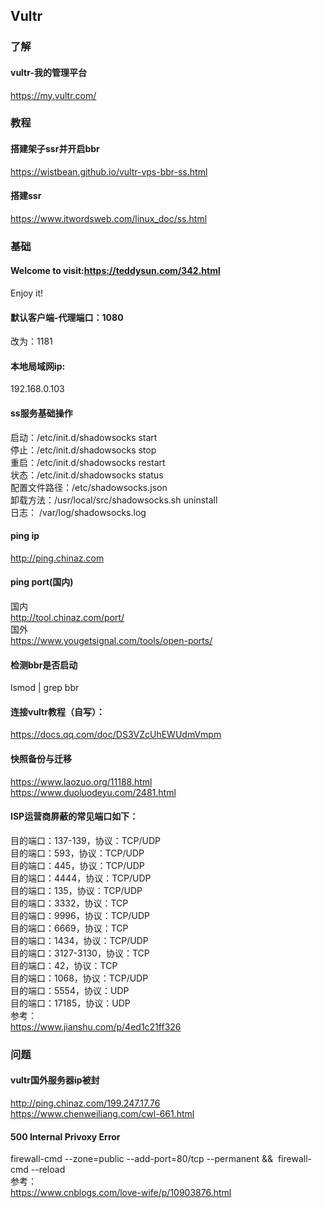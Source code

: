 ## Vultr  
### 了解  
#### vultr-我的管理平台  
https://my.vultr.com/  

### 教程  
#### 搭建架子ssr并开启bbr  
https://wistbean.github.io/vultr-vps-bbr-ss.html  
#### 搭建ssr  
https://www.itwordsweb.com/linux_doc/ss.html  

### 基础  
#### Welcome to visit:https://teddysun.com/342.html  
Enjoy it!  
#### 默认客户端-代理端口：1080  
改为：1181  
#### 本地局域网ip:  
192.168.0.103  
#### ss服务基础操作  
启动：/etc/init.d/shadowsocks start  
停止：/etc/init.d/shadowsocks stop  
重启：/etc/init.d/shadowsocks restart  
状态：/etc/init.d/shadowsocks status  
配置文件路径：/etc/shadowsocks.json  
卸载方法：/usr/local/src/shadowsocks.sh uninstall  
日志： /var/log/shadowsocks.log  
#### ping ip  
http://ping.chinaz.com  
#### ping port(国内)  
国内  
http://tool.chinaz.com/port/  
国外  
https://www.yougetsignal.com/tools/open-ports/  
#### 检测bbr是否启动  
lsmod | grep bbr  
#### 连接vultr教程（自写）：  
https://docs.qq.com/doc/DS3VZcUhEWUdmVmpm  
#### 快照备份与迁移  
https://www.laozuo.org/11188.html  
https://www.duoluodeyu.com/2481.html  
#### ISP运营商屏蔽的常见端口如下：  
目的端口：137-139，协议：TCP/UDP  
目的端口：593，协议：TCP/UDP  
目的端口：445，协议：TCP/UDP  
目的端口：4444，协议：TCP/UDP  
目的端口：135，协议：TCP/UDP  
目的端口：3332，协议：TCP  
目的端口：9996，协议：TCP/UDP  
目的端口：6669，协议：TCP  
目的端口：1434，协议：TCP/UDP  
目的端口：3127-3130，协议：TCP  
目的端口：42，协议：TCP  
目的端口：1068，协议：TCP/UDP  
目的端口：5554，协议：UDP  
目的端口：17185，协议：UDP  
参考：  
https://www.jianshu.com/p/4ed1c21ff326  

### 问题  
#### vultr国外服务器ip被封  
http://ping.chinaz.com/199.247.17.76  
https://www.chenweiliang.com/cwl-661.html  
#### 500 Internal Privoxy Error  
firewall-cmd --zone=public --add-port=80/tcp --permanent && &nbsp;firewall-cmd --reload  
参考：  
https://www.cnblogs.com/love-wife/p/10903876.html  

